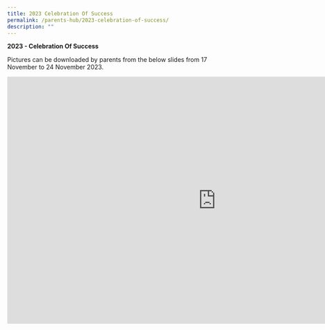 ```yaml
---
title: 2023 Celebration Of Success
permalink: /parents-hub/2023-celebration-of-success/
description: ""
---
```

**2023 - Celebration Of Success** 

Pictures can be downloaded by parents from the below slides from 17 November to 24 November 2023.

<iframe src="https://docs.google.com/presentation/d/e/2PACX-1vS-xEUapKBnhg3OPCMTy5DaI5jI0h55cIHmEpvoHQKq85mrWNBYCTQvRKwtGlHJLfsH2-9PgwHokdwv/embed?start=true&amp;loop=true&amp;delayms=3000" frameborder="0" width="960" height="569" allowfullscreen="true"></iframe>